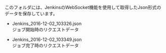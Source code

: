 このフォルダには、JenkinsのWebSocket機能を使用して取得したJson形式のデータを保存しています。

* Jenkins_2016-12-02_103326.json  
ジョブ開始時のリクエストデータ

* Jenkins_2016-12-02_103349.json  
ジョブ完了時のリクエストデータ